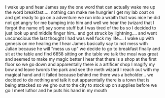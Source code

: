I wake up and hear James say the one word that can actually wake me up the word breakfast..... nothing can make me hungrier I get my lab coat on and get ready to go on a adventure we run into a wraith that was nice he did not get angry for me bumping into him and well we hear the (wizard that I forgot the name of) say some stuff but I was tired of the bs so I decided to just look up and middle finger him.. and got struck by lightning.... and went unconscious the last thought I had was well fuck my life.... I wake up with genesis on me healing me I hear James basically say to not mess with Julian because he will "mess us up" we decide to go to breakfast finally and sit at the table and find 6858 sitting on the table we talk the meal was great and seemed to make my magic better I hear that there is a shop at the first floor so we go down and apparentally there is a artificer shop I magify my bow and leave twords the park and see the meth wizard I reach out with my magical hand and it failed because behind me there was a beholder... we decided to do nothing and talk it out apparentally there is a town that is being attacked so we gho out to the city to stock up on supplies before we go I meet luthor and he puts his hand in my mouth 